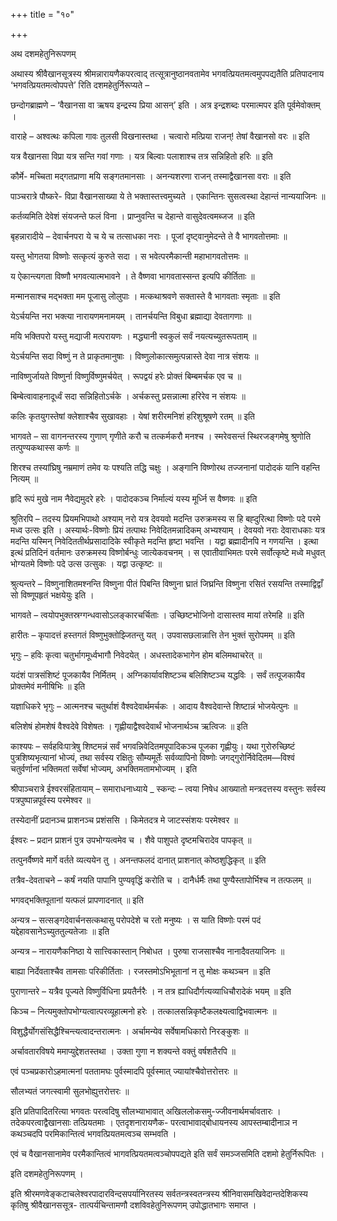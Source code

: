+++
title = "१०"

+++

अथ दशमहेतुनिरूपणम् 

अथास्य श्रीवैखानसूत्रस्य श्रीमन्नारायणैकपरत्वाद् तत्सूत्रानुष्ठानवतामेव भगवत्प्रियतमत्वमुपपद्यतैति प्रतिपादनाय ‘भगवत्प्रियतमत्वोपपत्ते’ रिति दशमहेतुर्निरूप्यते –

छन्दोगब्राह्मणे – ‘वैखानसा वा ऋषय इन्द्रस्य प्रिया आसन्’ इति । अत्र इन्द्रशब्दः परमात्मपर इति पूर्वमेवोक्तम् ।

वाराहे – 
अश्वत्थः कपिला गावः तुलसी विखनास्तथा ।
चत्वारो मत्प्रिया राजन्! तेषां वैखानसो वरः ॥ इति

यत्र वैखानसा विप्रा यत्र सन्ति गवां गणाः ।
यत्र बिल्वाः पलाशाश्च तत्र सन्निहितो हरिः ॥ इति

कौर्मे-
मच्चिता मद्गतप्राणा मयि सङ्गतमानसाः ।
अनन्यशरणा राजन् तस्माद्वैखानसा वराः ॥ इति

पाञ्चरात्रे पौष्करे-
विप्रा वैखानसाख्या ये ते भक्तास्तत्त्वमुच्यते ।
एकान्तिनः सुसत्वस्था देहान्तं नान्ययाजिनः ॥

कर्तव्यमिति देवेशं संयजन्ते फलं विना ।
प्राप्नुवन्ति च देहान्ते वासुदेवत्वमब्जज ॥ इति

बृहन्नारादीये –
देवार्चनपरा ये च ये च तत्साधका नराः ।
पूजां दृष्ट्वानुमेदन्ते ते वै भागवतोत्तमाः ॥ 

यस्तु भोगतया विष्णोः सत्कृत्यं कुरुते सदा ।
स भवेत्परमैकान्ती महाभागवतोत्तमः ॥ 

य ऐकान्त्यगता विष्णौ भगवत्यात्मभावने ।
ते वैष्णवा भागवतास्सन्त इत्यपि कीर्तिताः ॥ 

मन्मानसाश्च मद्भक्ता मम पूजासु लोलुपाः ।
मत्कथाश्रवणे सक्तास्ते वै भागवताः स्मृताः ॥ इति

येऽर्चयन्ति नरा भक्त्या नारायणमनामयम् ।
तानर्चयन्ति विबुधा ब्रह्माद्या देवतागणाः ॥

मयि भक्तिपरो यस्तु मद्याजी मत्परायणः ।
मद्ध्यानी स्वकुलं सर्वं नयत्यच्युतरूपताम् ॥ 

येऽर्चयन्ति सदा विष्णुं न ते प्राकृतमानुषाः ।
विष्णुलोकात्समुत्पन्नास्ते देवा नात्र संशयः ॥ 

नाविष्णुर्जायते विष्णुर्ना विष्णुर्विष्णुमर्चयेत् ।
रूपद्वयं हरेः प्रोक्तं बिम्बमर्चक एव च ॥

बिम्बेत्वावाहनादूर्ध्वं सदा सन्निहितोऽर्चके ।
अर्चकस्तु प्रसन्नात्मा हरिरेव न संशयः ॥ 

कलिः कृतयुगस्तेषां क्लेशाश्चैव सुखावहाः ।
येषां शरीरमनिशं हरिशुश्रूषणे रतम् ॥ इति

भागवते –
सा वागनन्तरस्य गुणाण् गृणीते करौ च तत्कर्मकरौ मनश्च ।
स्मरेवसन्तं स्थिरजङ्गमेषु श्रुणोति तत्पुण्यकथास्स कर्णः ॥ 

शिरश्च तस्यांघ्रिषु नम्रमाणं तमेव यः पश्यति तद्धि चक्षुः ।
अङ्गानि विष्णोरथ तज्जनानां पादोदकं यानि वहन्ति नित्यम् ॥

हृदि रूपं मुखे नाम नैवेद्यमुदरे हरेः ।
पादोदकञ्च निर्माल्यं यस्य मूर्ध्नि स वैष्णवः ॥ इति 

श्रुतिरपि – तदस्य प्रियमभिपाथो अश्याम् नरो यत्र देवयवो मदन्ति उरुक्रमस्य स हि बह्दुरित्था विष्णोः पदे परमे मध्व उत्सः इति । अस्यार्थः-विष्णोः प्रियं तत्पाथः निवेदितमन्नादिकम् अभ्यश्याम् । देवयवो नराः देवाराधकाः यत्र मदन्ति यस्मिन् निवेदिततीर्थप्रसादादिके स्वीकृते मदन्ति हृष्टा भवन्ति । यद्वा ब्रह्मादीनपि न गणयन्ति । इत्था इत्थं प्रतिदिनं वर्तमानः उरुक्रमस्य विष्णोर्बन्धुः जात्येकवचनम् । स एवातीवाभिमतः परमे सर्वोत्कृष्टे मध्वे मधुवत् भोग्यतमे विष्णोः पदे उत्स उत्सुकः । यद्वा उत्कृष्टः ॥ 

श्रुत्यन्तरे –
विष्णुनाशितमश्नन्ति विष्णुना पीतं पिबन्ति विष्णुना घ्रातं जिघ्रन्ति विष्णुना रसितं रसयन्ति तस्माद्विद्वाँ सो विष्णूपहृतं भक्षयेयुः इति । 

भागवते –
त्वयोपभुक्तस्रग्गन्धवासोऽलङ्कारचर्चिताः ।
उच्छिष्टभोजिनो दासास्तव मायां तरेमहि ॥ इति

हारीतः –
कृपादत्तं हस्तगतं विष्णुभुक्तोझ्जितन्तु यत् ।
उपवासछलान्नात्ति तेन भुक्तं सुरोपमम् ॥ इति

भृगुः –
हविः कृत्वा चतुर्भागमूर्ध्वभागौ निवेदयेत् ।
अधस्तादेकभागेन होम बलिमथाचरेत् ॥

यदंशं पात्रसंशिष्टं पूजकायैव निर्मितम् ।
अग्निकार्यावशिष्टञ्च बलिशिष्टञ्च यद्धविः ।
सर्वं तत्पूजकायैव प्रोक्तमेवं मनीषिभिः ॥ इति

यज्ञाधिकरे भृगुः –
आत्मनश्च चतुर्थाशं वैश्वदेवार्थमर्चकः ।
आदाय वैश्वदेवान्ते शिष्टान्नं भोजयेत्पुनः ॥

बलिशेषं होमशेषं वैश्वदेवे विशेषतः ।
गृह्णीयाद्वैश्वदेवार्थं भोजनार्थञ्च ऋत्विजः ॥ इति 

काश्यपः –
सर्वहविःपात्रेषु शिष्टमन्नं सर्वं भगवन्निवेदितमपूपादिकञ्च पूजका गृह्णीयुः। यथा गुरोरुच्छिष्टं पुत्रशिष्यभृत्यानां भोज्यं, तथा सर्वस्य रक्षितुः सौम्यमूर्तेः सर्वव्यापिनो विष्णोः जगद्गुरोर्निवेदितम—विश्वं चतुर्वर्णानां भक्तिमतां सर्वेषां भोज्यम्, अभक्तिमतामभोज्यम् । इति 

श्रीपाञ्चरात्रे ईश्वरसंहितायाम् – समाराधनाध्याये _ 
स्कन्दः –
त्वया निषेध आख्यातो मन्त्रदत्तस्य वस्तुनः 
सर्वस्य पत्रपुष्पान्नपूर्वस्य परमेश्वर ॥ 

तस्येदानीं प्रदानञ्च प्राशनञ्च प्रशंससि ।
किमेतदत्र मे जाटस्संशयः परमेश्वर ॥ 

ईश्वरः –
प्रदान प्राशनं पुत्र उपभोग्यत्वमेव च ।
शैवे पाशुपते दृष्टमचिरादेव पापकृत् ॥

तत्पुनर्वैष्णवे मार्गे वर्तते व्यत्ययेन तु ।
अनन्तफलदं दानात् प्राशनात् कोष्ठशुद्धिकृत् ॥ इति

तत्रैव-देवताचने –
कर्षं नयति पापानि पुण्यवृद्धिं करोति च ।
दानैर्धर्मैः तथा पुण्यैस्तापोर्भिश्च न तत्फलम् ॥

भगवद्भक्तिपूतानां यत्फलं प्रापणादनात् ॥ इति

अन्यत्र –
सत्सङ्गदेवार्चनसत्कथासु परोपदेशे च रतो मनुष्यः ।
स याति विष्णोः परमं पदं यद्देहावसानेऽच्युततुल्यतेजाः ॥ इति

अन्यत्र –
नारायणैकनिष्ठा ये सात्त्विकास्तान् निबोधत ।
पुरुषा राजसाश्चैव नानादैवतयाजिनः ॥ 

बाह्या निर्देवताश्चैव तामसाः परिकीर्तिताः ।
रजस्तमोऽभिभूतानां न तु मोक्षः कथञ्चन ॥ इति 

पुराणान्तरे –
यत्रैव पूज्यते विष्णुर्विधिना प्रयतैर्नरैः ।
न तत्र ह्याधिदौर्गत्यव्याधिचौरादेकं भयम् ॥ इति 

किञ्च –
नित्यमुक्तोपभोग्यत्वात्परव्यूहात्मनो हरेः ।
तत्कालसन्निकृष्टैकलक्ष्यत्वाद्विभवात्मनः ॥

विशुद्धैर्योगसंसिद्धैश्चिन्त्यत्वादन्तरात्मनः ।
अर्चामन्येव सर्वेषामधिकारो निरङ्कुशः ॥ 

अर्चावतारविषये ममाप्युद्देशतस्तथा ।
उक्ता गुणा न शक्यन्ते वक्तुं वर्षशतैरपि ॥ 

एवं पञ्चप्रकारोऽहमात्मनां पततामघः
पुर्वस्मादपि पूर्वस्मात् ज्यायांश्चैवोत्तरोत्तरः ॥

सौलभ्यतं जगत्स्वामी सुलभोह्युत्तरोत्तरः ॥

इति प्रतिपादितरित्या भगवतः परत्वदिषु सौलभ्याभावात् अखिललोकसमु-ज्जीवनार्थमर्चावतारः । तदेकपरत्वाद्वैखानसाः तत्प्रियतमाः । एतदृशनारायणैक- परत्वाभावाद्बोधायनस्य आपस्तम्बादीनाञ न कथञ्चदपि परमिकान्तित्वं भगवत्प्रियतमत्वञ्च सम्भवति ।

एवं च वैखानसानामेव परमैकान्तित्वं भागवत्प्रियतमत्वञ्चोपपद्यते इति सर्वं समञ्जसमिति दशमो हेतुर्निरूपितः । 

इति दशमहेतुनिरूपणम् ।

इति श्रीरमणवेङ्कटाचलेश्वरपादारविन्दसपर्यानिरतस्य सर्वतन्त्रस्वतन्त्रस्य
श्रीनिवासमखिवेदान्तदेशिकस्य कृतिषु श्रीवैखानससूत्र-
तात्पर्यचिन्तामणौ दशविवहेतुनिरूपणम्
उपोद्धातभागः समाप्त । 
